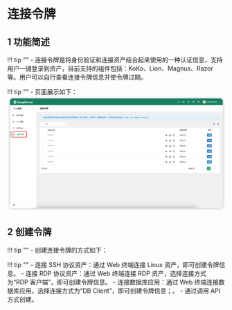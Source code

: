 # 连接令牌

## 1 功能简述
!!! tip ""
    - 连接令牌是将身份验证和连接资产结合起来使用的一种认证信息，支持用户一键登录到资产，目前支持的组件包括：KoKo、Lion、Magnus、Razor 等。用户可以自行查看连接令牌信息并使令牌过期。

!!! tip ""
    - 页面展示如下：
![connect_token01](../../../img/connect_token01.png)

## 2 创建令牌
!!! tip ""
    - 创建连接令牌的方式如下：
   
!!! tip "" 
    - 连接 SSH 协议资产：通过 Web 终端连接 Linux 资产，即可创建令牌信息。
    - 连接 RDP 协议资产：通过 Web 终端连接 RDP 资产，选择连接方式为“RDP 客户端”，即可创建令牌信息。 
    - 连接数据库应用：通过 Web 终端连接数据库应用，选择连接方式为“DB Client”，即可创建令牌信息；。
    - 通过调用 API 方式创建。